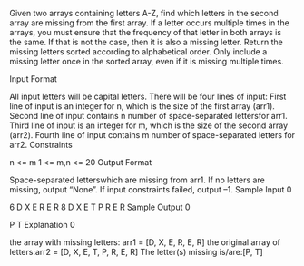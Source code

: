 Given two arrays containing letters A-Z, find which letters in the second array are missing from the first array. If a letter occurs multiple times in the arrays, you must ensure that the frequency of that letter in both arrays is the same. If that is not the case, then it is also a missing letter. Return the missing letters sorted according to alphabetical order. Only include a missing letter once in the sorted array, even if it is missing multiple times.

Input Format

All input letters will be capital letters.
There will be four lines of input: First line of input is an integer for n, which is the size of the first array (arr1). Second line of input contains n number of space-separated lettersfor arr1. Third line of input is an integer for m, which is the size of the second array (arr2). Fourth line of input contains m number of space-separated letters for arr2.
Constraints

n <= m
1 <= m,n <= 20
Output Format

Space-separated letterswhich are missing from arr1.
If no letters are missing, output “None”.
If input constraints failed, output –1.
Sample Input 0

6
D X E R E R
8
D X E T P R E R
Sample Output 0

P T
Explanation 0

the array with missing letters: arr1 = [D, X, E, R, E, R]
the original array of letters:arr2 = [D, X, E, T, P, R, E, R]
The letter(s) missing is/are:[P, T]